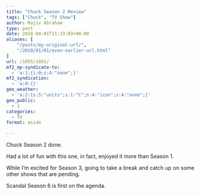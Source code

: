 ```yaml
---
title: "Chuck Season 2 Review"
tags: ["Chuck", "TV Show"]
author: Rajiv Abraham
type: post
date: 2018-04-01T11:33:03+00:00
aliases: [
    "/posts/my-original-url/",
    "/2010/01/01/even-earlier-url.html"
]
url: /1055/1055/
mf2_mp-syndicate-to:
  - 'a:1:{i:0;s:4:"none";}'
mf2_syndication:
  - 'a:0:{}'
geo_weather:
  - 'a:2:{s:5:"units";s:1:"C";s:4:"icon";s:4:"none";}'
geo_public:
  - 1
categories:
  - TV
format: aside

---
```

<p style="text-align: justify;">
  Chuck Season 2 done.
</p>

<p style="text-align: justify;">
  Had a lot of fun with this one, in fact, enjoyed it more than Season 1.
</p>

<p style="text-align: justify;">
  While I&#8217;m excited for Season 3, going to take a break and catch up on some other shows that are pending.
</p>

<p style="text-align: justify;">
  Scandal Season 6 is first on the agenda.
</p>